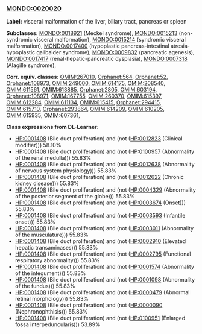 
### [MONDO:0020020](http://purl.obolibrary.org/obo/MONDO_0020020)
**Label:** visceral malformation of the liver, biliary tract, pancreas or spleen

**Subclasses:** [MONDO:0018921](http://purl.obolibrary.org/obo/MONDO_0018921) (Meckel syndrome), [MONDO:0015213](http://purl.obolibrary.org/obo/MONDO_0015213) (non-syndromic visceral malformation), [MONDO:0015214](http://purl.obolibrary.org/obo/MONDO_0015214) (syndromic visceral malformation), [MONDO:0017400](http://purl.obolibrary.org/obo/MONDO_0017400) (hypoplastic pancreas-intestinal atresia-hypoplastic gallbalder syndrome), [MONDO:0009832](http://purl.obolibrary.org/obo/MONDO_0009832) (pancreatic agenesis), [MONDO:0017417](http://purl.obolibrary.org/obo/MONDO_0017417) (renal-hepatic-pancreatic dysplasia), [MONDO:0007318](http://purl.obolibrary.org/obo/MONDO_0007318) (Alagille syndrome), 

**Corr. equiv. classes:** [OMIM:267010](http://purl.obolibrary.org/obo/OMIM_267010), [Orphanet:564](http://www.orpha.net/ORDO/Orphanet_564), [Orphanet:52](http://www.orpha.net/ORDO/Orphanet_52), [Orphanet:108973](http://www.orpha.net/ORDO/Orphanet_108973), [OMIM:249000](http://purl.obolibrary.org/obo/OMIM_249000), [OMIM:614175](http://purl.obolibrary.org/obo/OMIM_614175), [OMIM:208540](http://purl.obolibrary.org/obo/OMIM_208540), [OMIM:611561](http://purl.obolibrary.org/obo/OMIM_611561), [OMIM:613885](http://purl.obolibrary.org/obo/OMIM_613885), [Orphanet:2805](http://www.orpha.net/ORDO/Orphanet_2805), [OMIM:603194](http://purl.obolibrary.org/obo/OMIM_603194), [Orphanet:108971](http://www.orpha.net/ORDO/Orphanet_108971), [OMIM:167755](http://purl.obolibrary.org/obo/OMIM_167755), [OMIM:260370](http://purl.obolibrary.org/obo/OMIM_260370), [OMIM:615397](http://purl.obolibrary.org/obo/OMIM_615397), [OMIM:612284](http://purl.obolibrary.org/obo/OMIM_612284), [OMIM:611134](http://purl.obolibrary.org/obo/OMIM_611134), [OMIM:615415](http://purl.obolibrary.org/obo/OMIM_615415), [Orphanet:294415](http://www.orpha.net/ORDO/Orphanet_294415), [OMIM:615710](http://purl.obolibrary.org/obo/OMIM_615710), [Orphanet:293864](http://www.orpha.net/ORDO/Orphanet_293864), [OMIM:614209](http://purl.obolibrary.org/obo/OMIM_614209), [OMIM:610205](http://purl.obolibrary.org/obo/OMIM_610205), [OMIM:615935](http://purl.obolibrary.org/obo/OMIM_615935), [OMIM:607361](http://purl.obolibrary.org/obo/OMIM_607361), 

**Class expressions from DL-Learner:**

- [HP:0001408](http://purl.obolibrary.org/obo/HP_0001408) (Bile duct proliferation) and (not ([HP:0012823](http://purl.obolibrary.org/obo/HP_0012823) (Clinical modifier))) 58.10%
- [HP:0001408](http://purl.obolibrary.org/obo/HP_0001408) (Bile duct proliferation) and (not ([HP:0100957](http://purl.obolibrary.org/obo/HP_0100957) (Abnormality of the renal medulla))) 55.83%
- [HP:0001408](http://purl.obolibrary.org/obo/HP_0001408) (Bile duct proliferation) and (not ([HP:0012638](http://purl.obolibrary.org/obo/HP_0012638) (Abnormality of nervous system physiology))) 55.83%
- [HP:0001408](http://purl.obolibrary.org/obo/HP_0001408) (Bile duct proliferation) and (not ([HP:0012622](http://purl.obolibrary.org/obo/HP_0012622) (Chronic kidney disease))) 55.83%
- [HP:0001408](http://purl.obolibrary.org/obo/HP_0001408) (Bile duct proliferation) and (not ([HP:0004329](http://purl.obolibrary.org/obo/HP_0004329) (Abnormality of the posterior segment of the globe))) 55.83%
- [HP:0001408](http://purl.obolibrary.org/obo/HP_0001408) (Bile duct proliferation) and (not ([HP:0003674](http://purl.obolibrary.org/obo/HP_0003674) (Onset))) 55.83%
- [HP:0001408](http://purl.obolibrary.org/obo/HP_0001408) (Bile duct proliferation) and (not ([HP:0003593](http://purl.obolibrary.org/obo/HP_0003593) (Infantile onset))) 55.83%
- [HP:0001408](http://purl.obolibrary.org/obo/HP_0001408) (Bile duct proliferation) and (not ([HP:0003011](http://purl.obolibrary.org/obo/HP_0003011) (Abnormality of the musculature))) 55.83%
- [HP:0001408](http://purl.obolibrary.org/obo/HP_0001408) (Bile duct proliferation) and (not ([HP:0002910](http://purl.obolibrary.org/obo/HP_0002910) (Elevated hepatic transaminases))) 55.83%
- [HP:0001408](http://purl.obolibrary.org/obo/HP_0001408) (Bile duct proliferation) and (not ([HP:0002795](http://purl.obolibrary.org/obo/HP_0002795) (Functional respiratory abnormality))) 55.83%
- [HP:0001408](http://purl.obolibrary.org/obo/HP_0001408) (Bile duct proliferation) and (not ([HP:0001574](http://purl.obolibrary.org/obo/HP_0001574) (Abnormality of the integument))) 55.83%
- [HP:0001408](http://purl.obolibrary.org/obo/HP_0001408) (Bile duct proliferation) and (not ([HP:0001098](http://purl.obolibrary.org/obo/HP_0001098) (Abnormality of the fundus))) 55.83%
- [HP:0001408](http://purl.obolibrary.org/obo/HP_0001408) (Bile duct proliferation) and (not ([HP:0000479](http://purl.obolibrary.org/obo/HP_0000479) (Abnormal retinal morphology))) 55.83%
- [HP:0001408](http://purl.obolibrary.org/obo/HP_0001408) (Bile duct proliferation) and (not ([HP:0000090](http://purl.obolibrary.org/obo/HP_0000090) (Nephronophthisis))) 55.83%
- [HP:0001408](http://purl.obolibrary.org/obo/HP_0001408) (Bile duct proliferation) and (not ([HP:0100951](http://purl.obolibrary.org/obo/HP_0100951) (Enlarged fossa interpeduncularis))) 53.89%


